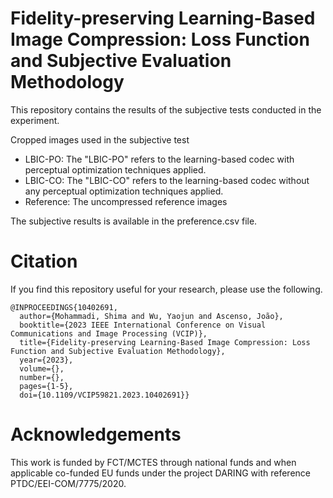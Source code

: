 # Fidelity-preserving Learning-Based Image Compression: Loss Function and Subjective Evaluation Methodology

This repository contains the results of the subjective tests conducted in the experiment.

Cropped images used in the subjective test

- LBIC-PO: The "LBIC-PO" refers to the learning-based codec with perceptual optimization techniques applied.
- LBIC-CO: The "LBIC-CO" refers to the learning-based codec without any perceptual optimization techniques applied.
- Reference: The uncompressed reference images

The subjective results is available in the preference.csv file.

# Citation

If you find this repository useful for your research, please use the following.

```
@INPROCEEDINGS{10402691,
  author={Mohammadi, Shima and Wu, Yaojun and Ascenso, João},
  booktitle={2023 IEEE International Conference on Visual Communications and Image Processing (VCIP)}, 
  title={Fidelity-preserving Learning-Based Image Compression: Loss Function and Subjective Evaluation Methodology}, 
  year={2023},
  volume={},
  number={},
  pages={1-5},
  doi={10.1109/VCIP59821.2023.10402691}}

```

# Acknowledgements

This work is funded by FCT/MCTES through national funds and when applicable co-funded EU funds under the project DARING with reference PTDC/EEI-COM/7775/2020.
